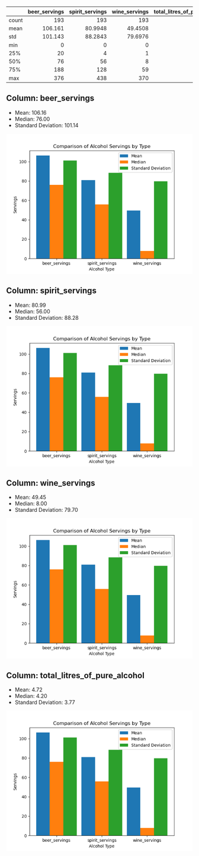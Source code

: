 |       |   beer_servings |   spirit_servings |   wine_servings |   total_litres_of_pure_alcohol |
|:------|----------------:|------------------:|----------------:|-------------------------------:|
| count |         193     |          193      |        193      |                       193      |
| mean  |         106.161 |           80.9948 |         49.4508 |                         4.7171 |
| std   |         101.143 |           88.2843 |         79.6976 |                         3.7733 |
| min   |           0     |            0      |          0      |                         0      |
| 25%   |          20     |            4      |          1      |                         1.3    |
| 50%   |          76     |           56      |          8      |                         4.2    |
| 75%   |         188     |          128      |         59      |                         7.2    |
| max   |         376     |          438      |        370      |                        14.4    |

## Column: beer_servings
- Mean: 106.16
- Median: 76.00
- Standard Deviation: 101.14

![Summary Statistics Chart](figure.png)
## Column: spirit_servings
- Mean: 80.99
- Median: 56.00
- Standard Deviation: 88.28

![Summary Statistics Chart](figure.png)
## Column: wine_servings
- Mean: 49.45
- Median: 8.00
- Standard Deviation: 79.70

![Summary Statistics Chart](figure.png)
## Column: total_litres_of_pure_alcohol
- Mean: 4.72
- Median: 4.20
- Standard Deviation: 3.77

![Summary Statistics Chart](figure.png)
